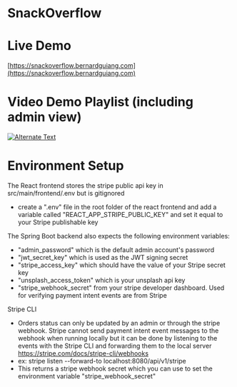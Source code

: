 # SnackOverflow

# Live Demo
[https://snackoverflow.bernardguiang.com](https://snackoverflow.bernardguiang.com)

# Video Demo Playlist (including admin view)
[![Alternate Text](https://user-images.githubusercontent.com/15081211/131763202-d207dae1-1bb4-468c-922c-ea6d2c74977e.png)](https://www.youtube.com/watch?v=jLMbFiJjALg&list=PLoqr7rWbqsC3JO66t5NDhNrcCWu3qYanx&index=1 "Demo Videos")

# Environment Setup

The React frontend stores the stripe public api key in src/main/frontend/.env but is gitignored
- create a ".env" file in the root folder of the react frontend and add a variable called "REACT_APP_STRIPE_PUBLIC_KEY" and set it equal to your Stripe publishable key

The Spring Boot backend also expects the following environment variables:
- "admin_password" which is the default admin account's password
- "jwt_secret_key" which is used as the JWT signing secret
- "stripe_access_key" which should have the value of your Stripe secret key
- "unsplash_access_token" which is your unsplash api key
- "stripe_webhook_secret" from your stripe developer dashboard. Used for verifying payment intent events are from Stripe

Stripe CLI
- Orders status can only be updated by an admin or through the stripe webhook. Stripe cannot send payment intent event messages to the webhook when running locally but it can be done by listening to the events with the Stripe CLI and forwarding them to the local server https://stripe.com/docs/stripe-cli/webhooks
- ex: stripe listen --forward-to localhost:8080/api/v1/stripe
- This returns a stripe webhook secret which you can use to set the environment variable "stripe_webhook_secret"
